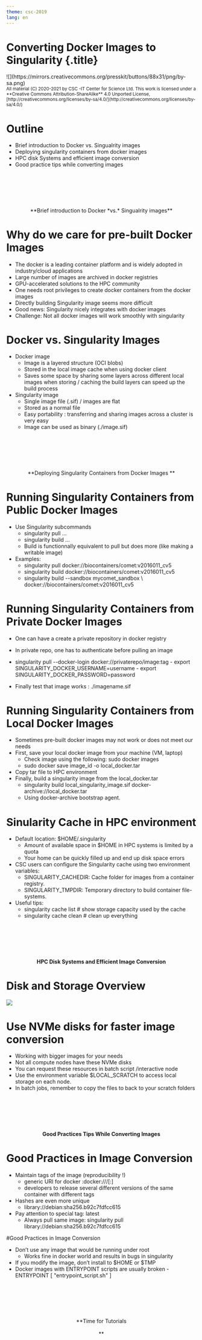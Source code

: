 ```yaml
---
theme: csc-2019
lang: en
---
```

# Converting Docker Images to Singularity {.title}

<div class="column">
![](https://mirrors.creativecommons.org/presskit/buttons/88x31/png/by-sa.png)
</div>
<div class="column">
<small>
All material (C) 2020-2021 by CSC -IT Center for Science Ltd.
This work is licensed under a **Creative Commons Attribution-ShareAlike** 4.0
Unported License, [http://creativecommons.org/licenses/by-sa/4.0/](http://creativecommons.org/licenses/by-sa/4.0/)
</small>
</div>

# Outline
- Brief introduction to Docker vs. Singualrity  images
- Deploying singularity containers from docker images
- HPC disk Systems and efficient image conversion 
- Good practice tips while converting images


#  
<br><br><br>
<p align="center" clor="green"> **Brief introduction to Docker *vs.* Singualrity  images** </p>

# Why do we care for pre-built Docker Images 

- The docker is a leading container platform  and is widely adopted in industry/cloud applications
- Large number of images are archived in docker registries
- GPU-accelerated solutions to the HPC community
- One needs root privileges to create docker containers from the docker images
- Directly building Singularity image seems more difficult
-  Good news:  Singularity nicely integrates with docker images
- Challenge: Not all docker images will work smoothly  with singularity 


# Docker vs. Singularity Images
- Docker image
     - Image is a layered structure (OCI blobs)
     - Stored in the local image cache  when using docker client
     - Saves some space by sharing some layers across different local images when storing / caching the build layers can speed up the build process
- Singularity image
     - Single image file (.sif) / images are flat 
     - Stored as a normal file
     - Easy portability : transferring and sharing images across a cluster is very easy
     - Image can be used as binary (./image.sif)

#  
<br><br><br>
     <p align="center"> **Deploying Singularity Containers from Docker Images ** </p>

# Running Singularity Containers from Public Docker Images
- Use Singularity subcommands
    - singularity pull …
    - singularity build …
    - Build is functionnally equivalent to pull but does more (like making a writable image) 
- Examples: 
    - singularity pull docker://biocontainers/comet:v2016011_cv5
    - singularity build docker://biocontainers/comet:v2016011_cv5
    - singularity build --sandbox mycomet_sandbox  \ docker://biocontainers/comet:v2016011_cv5


# Running Singularity Containers from Private Docker Images
- One can have a create a private repository in docker registry
- In private repo, one has to authenticate before pulling an image

- singularity pull --docker-login docker://privaterepo/image:tag
      - export SINGULARITY_DOCKER_USERNAME=username
      - export SINGULARITY_DOCKER_PASSWORD=password

- Finally test that image works :  ./imagename.sif

# Running Singularity Containers from  Local Docker Images
- Sometimes pre-built docker images may not work or does not meet our needs 
- First, save your local docker image from your machine (VM, laptop)
     -  Check image using the following: sudo docker images
     - sudo docker save image_id -o local_docker.tar
- Copy tar file  to HPC environment 
- Finally, build a singularity image from the local_docker.tar 
     - singularity build local_singularity_image.sif docker-archive://local_docker.tar
     - Using docker-archive bootstrap agent.

# Sinularity Cache in HPC environment
- Default location: $HOME/.singularity
     - Amount of available space in $HOME in HPC systems is limited by a quota
     - Your home can be quickly filled up and end up disk space errors 
- CSC users can configure the Singularity cache using two environment variables: 
     - SINGULARITY_CACHEDIR: Cache folder for images from a container registry.
     - SINGULARITY_TMPDIR: Temporary directory to build container file-systems.
- Useful tips:
     - singularity cache list  # show storage capacity used by the cache
     - singularity cache clean # clean up everything 

#  

<br><br><br>
     <p align="center"> **HPC Disk Systems and Efficient Image Conversion** </p>



# Disk and Storage Overview
 ![](./img/disk-storage.png)

# Use NVMe disks for faster image conversion
- Working with bigger images for your needs 
- Not all compute nodes have these NVMe disks
- You can request these resources in batch script /interactive node
- Use the environment variable $LOCAL_SCRATCH to access local storage on each node.
- In batch jobs, remember to copy the files to back to your scratch folders

#  

<br><br><br>
     <p align="center"> **Good Practices Tips While Converting Images** </p>

# Good Practices in Image Conversion

- Maintain tags of the image (reproducibility !)
     - generic URI for docker :docker://<user>/<repo-name>[:<tag>]
     - developers to release several different versions of the same container with different tags
- Hashes  are even more unique 
     - library://debian:sha256.b92c7fdfcc615
- Pay attention to special tag: latest
     - Always pull same image: singularity pull library://debian:sha256.b92c7fdfcc615

#Good Practices in Image Conversion

- Don’t use any image that would be running under root
     - Works fine in docker world and results in bugs in singularity
- If you modify the image,  don’t install to $HOME or $TMP
- Docker images with ENTRYPOINT scripts are usually broken
           - ENTRYPOINT [ "entrypoint_script.sh" ]

#
<br><br><br>
     <p align="center">**Time for Tutorials<br> <br> **</p>
